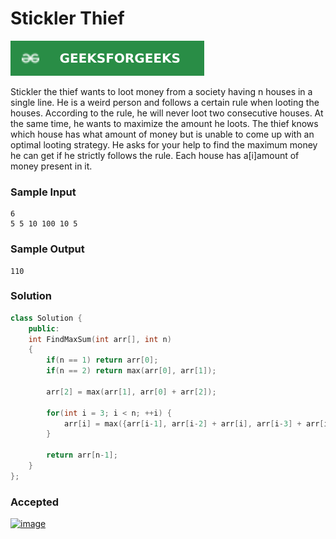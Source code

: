 # Stickler Thief

[![Problem Link](../assets/gfg.svg)](https://practice.geeksforgeeks.org/problems/stickler-theif-1587115621/1/#)

Stickler the thief wants to loot money from a society having n houses in a single line. He is a weird person and follows a certain rule when looting the houses. According to the rule, he will never loot two consecutive houses. At the same time, he wants to maximize the amount he loots. The thief knows which house has what amount of money but is unable to come up with an optimal looting strategy. He asks for your help to find the maximum money he can get if he strictly follows the rule. Each house has a[i]amount of money present in it.

### Sample Input
```
6
5 5 10 100 10 5
```

### Sample Output
```
110
```

### Solution
```cpp
class Solution {
    public:
    int FindMaxSum(int arr[], int n)
    {
        if(n == 1) return arr[0];
        if(n == 2) return max(arr[0], arr[1]);

        arr[2] = max(arr[1], arr[0] + arr[2]);

        for(int i = 3; i < n; ++i) {
            arr[i] = max({arr[i-1], arr[i-2] + arr[i], arr[i-3] + arr[i]});
        }

        return arr[n-1];
    }
};
```

### Accepted
[![image](https://user-images.githubusercontent.com/44930179/149344488-97fa4032-232d-48d0-a860-bda01e0b7816.png)](https://practice.geeksforgeeks.org/viewSol.php?subId=cd0d611d17ad820f079db007fe143235&pid=701417&user=jhasuraj)
